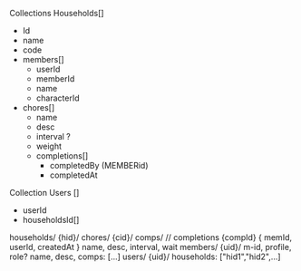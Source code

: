 Collections
Households[]
  - Id
  - name
  - code
  - members[]
    - userId
    - memberId
    - name
    - characterId
  - chores[]
      - name 
      - desc
      - interval ?
      - weight
      - completions[]
        - completedBy (MEMBERid)
        - completedAt

Collection
Users []
  - userId
  - householdsId[]

households/
  {hid}/
    chores/
      {cid}/
        comps/              // completions
          {compId} {
            memId, userId, createdAt
          }
        name, desc, interval, wait
    members/
      {uid}/
        m-id, profile, role?
    name, desc, comps: [...]
users/
  {uid}/
    households: ["hid1","hid2",...]
